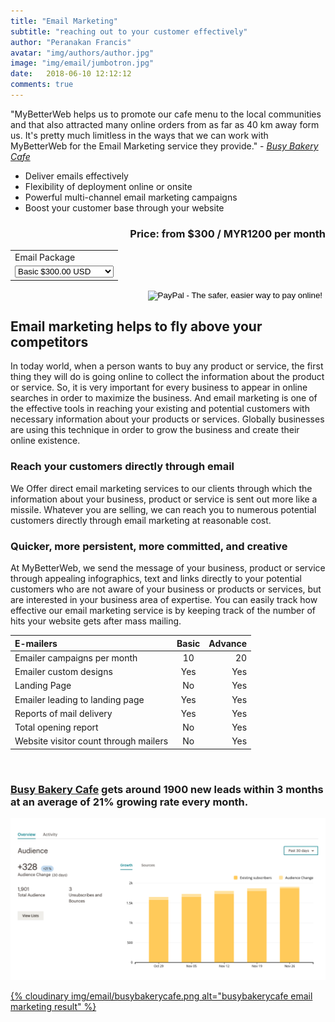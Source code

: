 ```yaml
---
title: "Email Marketing"
subtitle: "reaching out to your customer effectively"
author: "Peranakan Francis"
avatar: "img/authors/author.jpg"
image: "img/email/jumbotron.jpg"
date:   2018-06-10 12:12:12
comments: true
---
```


"MyBetterWeb helps us to promote our cafe menu to the local communities and that also attracted many online orders from as far as 40 km away form us. It's pretty much limitless in the ways that we can work with MyBetterWeb for the Email Marketing service they provide." - <a href="https://busybakerycafe.business.site/" target="_blank"><i>Busy Bakery Cafe</i></a>

- Deliver emails effectively
- Flexibility of deployment online or onsite
- Powerful multi-channel email marketing campaigns
- Boost your customer base through your website

<div style="text-align: right">
<h3>Price: from $300 / MYR1200 per month</h3></div>
<div align="right">
<form action="https://www.paypal.com/cgi-bin/webscr" method="post" target="_top">
<input type="hidden" name="cmd" value="_s-xclick">
<input type="hidden" name="hosted_button_id" value="DJN9DP3DZ6DX6">
<table>
<tr><td><input type="hidden" name="on0" value="Email Package">Email Package</td></tr><tr><td><select name="os0">
	<option value="Basic">Basic $300.00 USD</option>
	<option value="Advance">Advance $450.00 USD</option>
</select> </td></tr>
</table>
<input type="hidden" name="currency_code" value="USD">
<input type="image" src="https://www.paypalobjects.com/en_US/i/btn/btn_buynowCC_LG.gif" border="0" name="submit" alt="PayPal - The safer, easier way to pay online!">
<img alt="" border="0" src="https://www.paypalobjects.com/en_US/i/scr/pixel.gif" width="1" height="1">
</form>
</div>

## Email marketing helps to fly above your competitors
In today world, when a person wants to buy any product or service, the first thing they will do is going online to collect the information about the product or service. So, it is very important for every business to appear in online searches in order to maximize the business. And email marketing is one of the effective tools in reaching your existing and potential customers with necessary information about your products or services. Globally businesses are using this technique in order to grow the business and create their online existence.

### Reach your customers directly through email
We Offer direct email marketing services to our clients through which the information about your business, product or service is sent out more like a missile. Whatever you are selling, we can reach you to numerous potential customers directly through email marketing at reasonable cost.

### Quicker, more persistent, more committed, and creative
At MyBetterWeb, we send the message of your business, product or service through appealing infographics, text and links directly to your potential customers who are not aware of your business or products or services, but are interested in your business area of expertise. You can easily track how effective our email marketing service is by keeping track of the number of hits your website gets after mass mailing.

| E-mailers	                             | Basic   | Advance |
|:-------------------------------------- |:-------:|--------:|
| Emailer campaigns per month  	         | 10	     | 20      |
| Emailer custom designs	               | Yes     | Yes     |
| Landing Page	                         | No	     | Yes     |
| Emailer leading to landing page	       | Yes     | Yes     |
| Reports of mail delivery	             | Yes     | Yes     |
| Total opening report	                 | No	     | Yes     |
| Website visitor count through mailers	 | No      | Yes     |

<br/>

### [Busy Bakery Cafe](https://busybakerycafe.business.site/) gets around 1900 new leads within 3 months at an average of 21% growing rate every month.
<a href="https://busybakerycafe.business.site/" target="_blank"><img src="img/email/busybakerycafe.png" id="responsive-image" width="640">
<br/>

<a href="https://busybakerycafe.business.site/" target="_blank">{% cloudinary img/email/busybakerycafe.png alt="busybakerycafe email marketing result" %}
